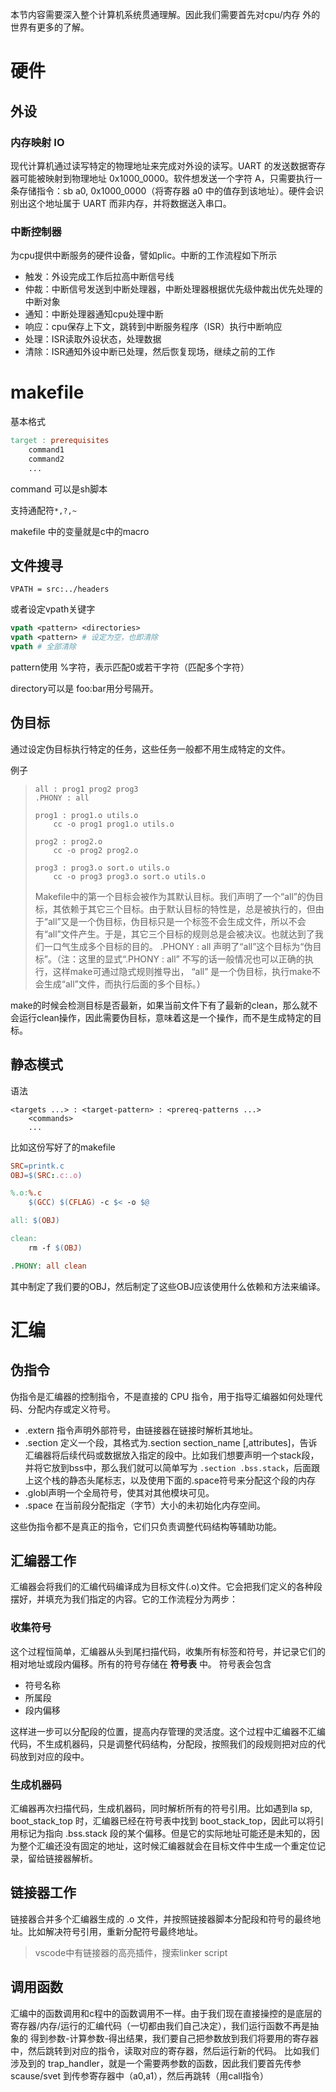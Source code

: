 本节内容需要深入整个计算机系统贯通理解。因此我们需要首先对cpu/内存 外的世界有更多的了解。
# 硬件
## 外设
### 内存映射 IO
现代计算机通过读写特定的物理地址来完成对外设的读写。UART 的发送数据寄存器可能被映射到物理地址 0x1000_0000。软件想发送一个字符 A，只需要执行一条存储指令：sb a0, 0x1000_0000（将寄存器 a0 中的值存到该地址）。硬件会识别出这个地址属于 UART 而非内存，并将数据送入串口。

### 中断控制器
为cpu提供中断服务的硬件设备，譬如plic。中断的工作流程如下所示
- 触发：外设完成工作后拉高中断信号线
- 仲裁：中断信号发送到中断处理器，中断处理器根据优先级仲裁出优先处理的中断对象
- 通知：中断处理器通知cpu处理中断
- 响应：cpu保存上下文，跳转到中断服务程序（ISR）执行中断响应
- 处理：ISR读取外设状态，处理数据
- 清除：ISR通知外设中断已处理，然后恢复现场，继续之前的工作


# makefile
基本格式
```makefile
target : prerequisites
    command1
    command2
    ...
```
command 可以是sh脚本

支持通配符`*,?,~`

makefile 中的变量就是c中的macro

## 文件搜寻

```make
VPATH = src:../headers
```

或者设定vpath关键字

```makefile
vpath <pattern> <directories> 
vpath <pattern> # 设定为空，也即清除
vpath # 全部清除
```

pattern使用 %字符，表示匹配0或若干字符（匹配多个字符）

directory可以是 foo:bar用分号隔开。

## 伪目标
通过设定伪目标执行特定的任务，这些任务一般都不用生成特定的文件。

例子
> ```make
> all : prog1 prog2 prog3
> .PHONY : all
> 
> prog1 : prog1.o utils.o
>     cc -o prog1 prog1.o utils.o
> 
> prog2 : prog2.o
>     cc -o prog2 prog2.o
> 
> prog3 : prog3.o sort.o utils.o
>     cc -o prog3 prog3.o sort.o utils.o
> ```
> Makefile中的第一个目标会被作为其默认目标。我们声明了一个“all”的伪目标，其依赖于其它三个目标。由于默认目标的特性是，总是被执行的，但由于“all”又是一个伪目标，伪目标只是一个标签不会生成文件，所以不会有“all”文件产生。于是，其它三个目标的规则总是会被决议。也就达到了我们一口气生成多个目标的目的。 .PHONY : all 声明了“all”这个目标为“伪目标”。（注：这里的显式“.PHONY : all” 不写的话一般情况也可以正确的执行，这样make可通过隐式规则推导出， “all” 是一个伪目标，执行make不会生成“all”文件，而执行后面的多个目标。）

make的时候会检测目标是否最新，如果当前文件下有了最新的clean，那么就不会运行clean操作，因此需要伪目标，意味着这是一个操作，而不是生成特定的目标。


## 静态模式
语法
```make
<targets ...> : <target-pattern> : <prereq-patterns ...>
    <commands>
    ...
```

比如这份写好了的makefile
```makefile
SRC=printk.c
OBJ=$(SRC:.c:.o)

%.o:%.c
	$(GCC) $(CFLAG) -c $< -o $@

all: $(OBJ)

clean:
	rm -f $(OBJ)

.PHONY: all clean
```

其中制定了我们要的OBJ，然后制定了这些OBJ应该使用什么依赖和方法来编译。



# 汇编
## 伪指令
伪指令是汇编器的控制指令，不是直接的 CPU 指令，用于指导汇编器如何处理代码、分配内存或定义符号。

- .extern 指令声明外部符号，由链接器在链接时解析其地址。
- .section 定义一个段，其格式为.section section_name [,attributes]，告诉汇编器将后续代码或数据放入指定的段中。比如我们想要声明一个stack段，并将它放到bss中，那么我们就可以简单写为 `.section .bss.stack`，后面跟上这个栈的静态头尾标志，以及使用下面的.space符号来分配这个段的内存
- .globl声明一个全局符号，使其对其他模块可见。
- .space 在当前段分配指定（字节）大小的未初始化内存空间。

这些伪指令都不是真正的指令，它们只负责调整代码结构等辅助功能。

## 汇编器工作
汇编器会将我们的汇编代码编译成为目标文件(.o)文件。它会把我们定义的各种段摆好，并填充为我们指定的内容。它的工作流程分为两步：
### 收集符号
这个过程恒简单，汇编器从头到尾扫描代码，收集所有标签和符号，并记录它们的相对地址或段内偏移。所有的符号存储在 **符号表** 中。
符号表会包含
- 符号名称
- 所属段
- 段内偏移

这样进一步可以分配段的位置，提高内存管理的灵活度。这个过程中汇编器不汇编代码，不生成机器码，只是调整代码结构，分配段，按照我们的段规则把对应的代码放到对应的段中。

### 生成机器码
汇编器再次扫描代码，生成机器码，同时解析所有的符号引用。比如遇到la sp, boot_stack_top 时，汇编器已经在符号表中找到 boot_stack_top，因此可以将引用标记为指向 .bss.stack 段的某个偏移。但是它的实际地址可能还是未知的，因为整个汇编还没有固定的地址，这时候汇编器就会在目标文件中生成一个重定位记录，留给链接器解析。


## 链接器工作
链接器合并多个汇编器生成的 .o 文件，并按照链接器脚本分配段和符号的最终地址。比如解决符号引用，重新分配符号最终地址。

> vscode中有链接器的高亮插件，搜索linker script

## 调用函数
汇编中的函数调用和c程中的函数调用不一样。由于我们现在直接操控的是底层的寄存器/内存/运行的汇编代码（一切都由我们自己决定），我们运行函数不再是抽象的 得到参数-计算参数-得出结果，我们要自己把参数放到我们将要用的寄存器中，然后跳转到对应的指令，读取对应的寄存器，然后运行新的代码。
比如我们涉及到的 trap_handler，就是一个需要两参数的函数，因此我们要首先传参 scause/svet 到传参寄存器中（a0,a1），然后再跳转（用call指令）